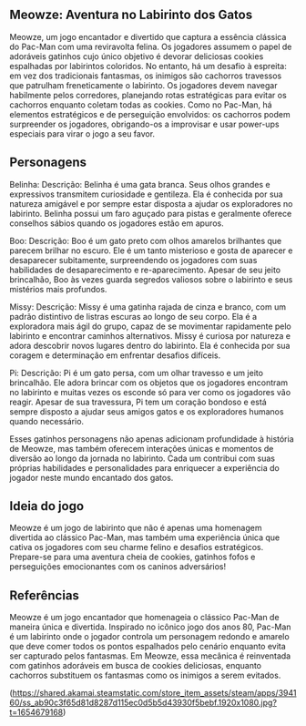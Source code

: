 ## Meowze: Aventura no Labirinto dos Gatos

Meowze, um jogo encantador e divertido que captura a essência clássica do Pac-Man com uma reviravolta felina. Os jogadores assumem o papel de adoráveis gatinhos cujo único objetivo é devorar deliciosas cookies espalhadas por labirintos coloridos. No entanto, há um desafio à espreita: em vez dos tradicionais fantasmas, os inimigos são cachorros travessos que patrulham freneticamente o labirinto.
Os jogadores devem navegar habilmente pelos corredores, planejando rotas estratégicas para evitar os cachorros enquanto coletam todas as cookies. Como no Pac-Man, há elementos estratégicos e de perseguição envolvidos: os cachorros podem surpreender os jogadores, obrigando-os a improvisar e usar power-ups especiais para virar o jogo a seu favor.

## Personagens

Belinha:
Descrição: Belinha é uma gata branca. Seus olhos grandes e expressivos transmitem curiosidade e gentileza. Ela é conhecida por sua natureza amigável e por sempre estar disposta a ajudar os exploradores no labirinto. Belinha possui um faro aguçado para pistas e geralmente oferece conselhos sábios quando os jogadores estão em apuros.

Boo:
Descrição: Boo é um gato preto com olhos amarelos brilhantes que parecem brilhar no escuro. Ele é um tanto misterioso e gosta de aparecer e desaparecer subitamente, surpreendendo os jogadores com suas habilidades de desaparecimento e re-aparecimento. Apesar de seu jeito brincalhão, Boo às vezes guarda segredos valiosos sobre o labirinto e seus mistérios mais profundos.

Missy:
Descrição: Missy é uma gatinha rajada de cinza e branco, com um padrão distintivo de listras escuras ao longo de seu corpo. Ela é a exploradora mais ágil do grupo, capaz de se movimentar rapidamente pelo labirinto e encontrar caminhos alternativos. Missy é curiosa por natureza e adora descobrir novos lugares dentro do labirinto. Ela é conhecida por sua coragem e determinação em enfrentar desafios difíceis.

Pi:
Descrição: Pi é um gato persa, com um olhar travesso e um jeito brincalhão. Ele adora brincar com os objetos que os jogadores encontram no labirinto e muitas vezes os esconde só para ver como os jogadores vão reagir. Apesar de sua travessura, Pi tem um coração bondoso e está sempre disposto a ajudar seus amigos gatos e os exploradores humanos quando necessário.

Esses gatinhos personagens não apenas adicionam profundidade à história de Meowze, mas também oferecem interações únicas e momentos de diversão ao longo da jornada no labirinto. Cada um contribui com suas próprias habilidades e personalidades para enriquecer a experiência do jogador neste mundo encantado dos gatos.

## Ideia do jogo

Meowze é um jogo de labirinto que não é apenas uma homenagem divertida ao clássico Pac-Man, mas também uma experiência única que cativa os jogadores com seu charme felino e desafios estratégicos. Prepare-se para uma aventura cheia de cookies, gatinhos fofos e perseguições emocionantes com os caninos adversários!

## Referências
Meowze é um jogo encantador que homenageia o clássico Pac-Man de maneira única e divertida. Inspirado no icônico jogo dos anos 80, Pac-Man é um labirinto onde o jogador controla um personagem redondo e amarelo que deve comer todos os pontos espalhados pelo cenário enquanto evita ser capturado pelos fantasmas. Em Meowze, essa mecânica é reinventada com gatinhos adoráveis em busca de cookies deliciosas, enquanto cachorros substituem os fantasmas como os inimigos a serem evitados.

(https://shared.akamai.steamstatic.com/store_item_assets/steam/apps/394160/ss_ab90c3f65d81d8287d115ec0d5b5d43930f5bebf.1920x1080.jpg?t=1654679168)
